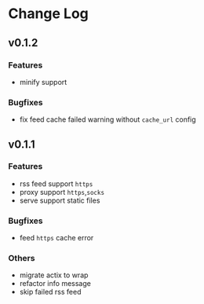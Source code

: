 # Change Log

## v0.1.2

### Features

+ minify support

### Bugfixes

+ fix feed cache failed warning without `cache_url` config

## v0.1.1

### Features

+ rss feed support `https`
+ proxy support `https`,`socks`
+ serve support static files

### Bugfixes

+ feed `https` cache error

### Others

+ migrate actix to wrap
+ refactor info message
+ skip failed rss feed
